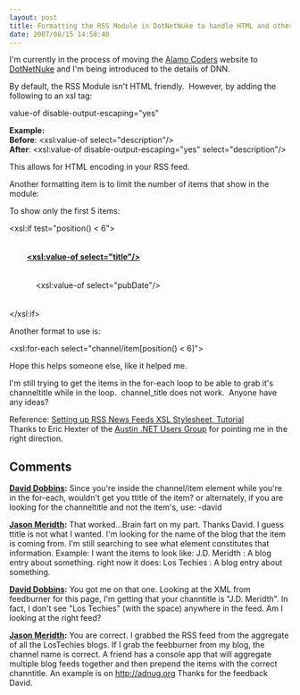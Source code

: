 ```yaml
---
layout: post
title: Formatting the RSS Module in DotNetNuke to handle HTML and other formatting tips
date: 2007/08/15 14:58:40
---
```



I'm currently in the process of moving the [Alamo Coders](http://www.alamocoders.net) website to [DotNetNuke](http://www.dotnetnuke.com) and I'm being introduced to the details of DNN.

By default, the RSS Module isn't HTML friendly.  However, by adding the following to an xsl tag:  
  
value-of disable-output-escaping="yes"

**Example:  
Before**: <xsl:value-of select="description"/>  
**After**: <xsl:value-of disable-output-escaping="yes" select="description"/>

This allows for HTML encoding in your RSS feed.

Another formatting item is to limit the number of items that show in the module:

To show only the first 5 items:

<xsl:if test="position() &lt; 6">  
        <br />   
        <strong><a href="{link}" target="_main"><xsl:value-of select="title"/></a></strong>  
        <br />   
            <xsl:value-of select="pubDate"/>   
        <br />   
</xsl:if>

Another format to use is: 

<xsl:for-each select="channel/item[position() &lt; 6]">

Hope this helps someone else, like it helped me.

I'm still trying to get the items in the for-each loop to be able to grab it's channeltitle while in the loop.  channel_title does not work.  Anyone have any ideas?

Reference: [Setting up RSS News Feeds XSL Stylesheet, Tutorial](http://www.dnncreative.com/Home/RSSNewsFeedXSLStylesheet/tabid/162/Default.aspx)  
Thanks to Eric Hexter of the [Austin .NET Users Group](http://www.adnug.org) for pointing me in the right direction.

## Comments

**[David Dobbins](#63 "2007-08-15 16:27:12"):** Since you're inside the channel/item element while you're in the for-each, wouldn't  get you ttitle of the item? or alternately, if you are looking for the channeltitle and not the item's, use:  -david

**[Jason Meridth](#64 "2007-08-15 18:07:46"):** That worked...Brain fart on my part. Thanks David. I guess ttitle is not what I wanted. I'm looking for the name of the blog that the item is coming from. I'm still searching to see what element constitutes that information. Example: I want the items to look like: J.D. Meridth : A blog entry about something. right now it does: Los Techies : A blog entry about something.

**[David Dobbins](#65 "2007-08-15 18:47:12"):** You got me on that one. Looking at the XML from feedburner for this page, I'm getting that your channtitle is "J.D. Meridth". In fact, I don't see "Los Techies" (with the space) anywhere in the feed. Am I looking at the right feed?

**[Jason Meridth](#66 "2007-08-15 21:17:19"):** You are correct. I grabbed the RSS feed from the aggregate of all the LosTechies blogs. If I grab the feebburner from my blog, the channel name is correct. A friend has a console app that will aggregate multiple blog feeds together and then prepend the items with the correct channtitle. An example is on http://adnug.org Thanks for the feedback David.


